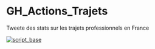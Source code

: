 # GH_Actions_Trajets
Tweete des stats sur les trajets professionnels en France

[![script_base](https://github.com/Valexandre/GH_Actions_Trajets/actions/workflows/main.yml/badge.svg)](https://github.com/Valexandre/GH_Actions_Trajets/actions/workflows/main.yml)
